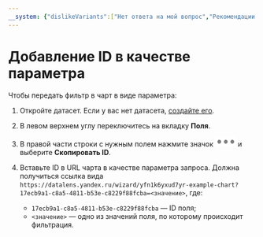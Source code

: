 ```yaml
---
__system: {"dislikeVariants":["Нет ответа на мой вопрос","Рекомендации не помогли","Содержание не соответствует заголовку","Другое"]}
---
```

# Добавление ID в качестве параметра

Чтобы передать фильтр в чарт в виде параметра:

1. Откройте датасет. Если у вас нет датасета, [создайте его](../dataset/create.md).
1. В левом верхнем углу переключитесь на вкладку **Поля**.
1. В правой части строки с нужным полем нажмите значок ![image](../../../_assets/datalens/horizontal-ellipsis.svg) и выберите **Скопировать ID**.
1. Вставьте ID в URL чарта в качестве параметра запроса. Должна получиться ссылка вида `https://datalens.yandex.ru/wizard/yfn1k6yxud7yr-example-chart?17ecb9a1-c8a5-4811-b53e-c8229f88fcba=<значение>`, где:

   * `17ecb9a1-c8a5-4811-b53e-c8229f88fcba` — ID поля;
   * `<значение>` — одно из значений поля, по которому происходит фильтрация.

